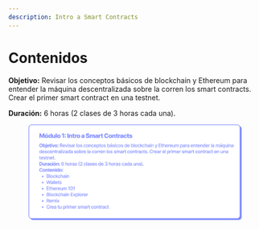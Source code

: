 ```yaml
---
description: Intro a Smart Contracts
---
```


# Contenidos

**Objetivo:** Revisar los conceptos básicos de blockchain y Ethereum para entender la máquina descentralizada sobre la corren los smart contracts. Crear el primer smart contract en una testnet.

**Duración:** 6 horas (2 clases de 3 horas cada una).

<figure><img src="../.gitbook/assets/EDP_mod1.png" alt=""><figcaption></figcaption></figure>
